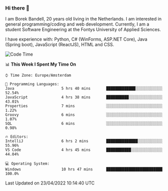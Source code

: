 ### Hi there 👋

I am Borek Bandell, 20 years old living in the Netherlands. I am interested in general programming/coding and web development. Currently, I am a student Software Engineering at the Fontys University of Applied Sciences.

I have experience with: Python, C# (WinForms, ASP.NET Core), Java (Spring boot), JavaScript (ReactJS), HTML and CSS.

<!--START_SECTION:waka-->
![Code Time](http://img.shields.io/badge/Code%20Time-99%20hrs%2058%20mins-blue)

📊 **This Week I Spent My Time On** 

```text
⌚︎ Time Zone: Europe/Amsterdam

💬 Programming Languages: 
Java                     5 hrs 40 mins       █████████████░░░░░░░░░░░░   52.54% 
JavaScript               4 hrs 38 mins       ██████████░░░░░░░░░░░░░░░   43.01% 
Properties               7 mins              ░░░░░░░░░░░░░░░░░░░░░░░░░   1.22% 
Groovy                   6 mins              ░░░░░░░░░░░░░░░░░░░░░░░░░   1.07% 
SQL                      6 mins              ░░░░░░░░░░░░░░░░░░░░░░░░░   0.98%

🔥 Editors: 
IntelliJ                 6 hrs 2 mins        ██████████████░░░░░░░░░░░   55.96% 
VS Code                  4 hrs 45 mins       ███████████░░░░░░░░░░░░░░   44.04%

💻 Operating System: 
Windows                  10 hrs 47 mins      █████████████████████████   100.0%

```


 Last Updated on 23/04/2022 10:14:40 UTC
<!--END_SECTION:waka-->

<!--**tcBorek2002/tcBorek2002** is a ✨ _special_ ✨ repository because its `README.md` (this file) appears on your GitHub profile.

Here are some ideas to get you started:

- 🔭 I’m currently working on ...
- 🌱 I’m currently learning ...
- 👯 I’m looking to collaborate on ...
- 🤔 I’m looking for help with ...
- 💬 Ask me about ...
- 📫 How to reach me: ...
- 😄 Pronouns: ...
- ⚡ Fun fact: ...
-->
